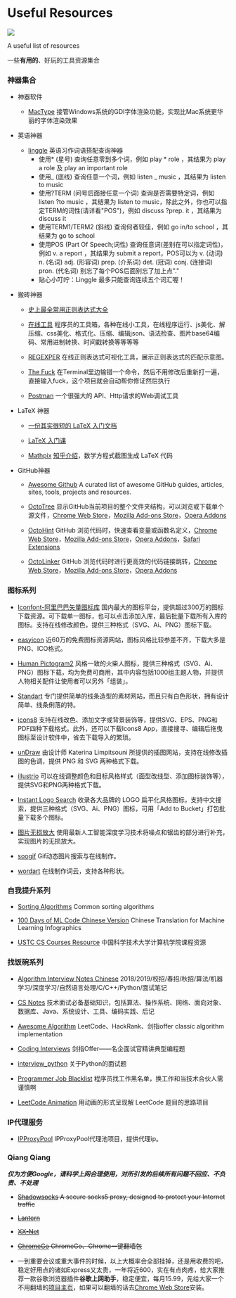 # Useful Resources
[![](https://img.shields.io/badge/update-anytime-success.svg)](https://github.com/jia-zh/NLP-Resources)
  
A useful list of resources
  
一些**有用的**、好玩的工具资源集合

  
### 神器集合

- 神器软件

  - [MacType](https://www.mactype.net/) 接管Windows系统的GDI字体渲染功能，实现比Mac系统更华丽的字体渲染效果

- 英语神器

  - [linggle](https://linggle.com/) 英语习作词语搭配查询神器
      - 使用* (星号) 查询任意零到多个词，例如 play * role ，其结果为 play a role 及 play an important role
      - 使用_ (底线) 查询任意一个词，例如 listen _ music ，其结果为 listen to music
      - 使用?TERM (问号后面接任意一个词) 查询是否需要特定词，例如 listen ?to music ，其结果为 listen to music，除此之外，你也可以指定TERM的词性(请详看"POS")，例如 discuss ?prep. it ，其结果为 discuss it
      - 使用TERM1/TERM2 (斜线) 查询何者较佳，例如 go in/to school ，其结果为 go to school
      - 使用POS (Part Of Speech;词性) 查询任意词(差别在可以指定词性)，例如 v. a report ，其结果为 submit a report，POS可以为 v. (动词) n. (名词) adj. (形容词) prep. (介系词) det. (冠词) conj. (连接词) pron. (代名词) 
别忘了每个POS后面别忘了加上点"."
      - 贴心小叮咛：Linggle 最多只能查询连续五个词汇喔！

- 搬砖神器
  
  - [史上最全常用正则表达式大全](https://www.cnblogs.com/fozero/p/7868687.html)

  - [在线工具](https://tool.lu/) 程序员的工具箱，各种在线小工具，在线程序运行、js美化、解压缩、css美化、格式化、压缩、编辑json、语法检查、图片base64编码、常用进制转换、时间戳转换等等等等

  - [REGEXPER](https://regexper.com/#%5Ba-z%5D*%28%5Cd%7B4%7D%28%5CD%2B%29%29) 在线正则表达式可视化工具，展示正则表达式的匹配示意图。
  
  - [The Fuck](https://github.com/nvbn/thefuck) 在Terminal里边输错一个命令，然后不用修改后重新打一遍，直接输入fuck，这个项目就会自动帮你修证然后执行

  - [Postman](https://www.getpostman.com/) 一个很强大的 API、Http请求的Web调试工具
      
- LaTeX 神器
  
  - [一份其实很短的 LaTeX 入门文档](https://liam.page/2014/09/08/latex-introduction/)
  
  - [LaTeX 入门课](https://zhuanlan.zhihu.com/jeldor-latex)
  
  - [Mathpix](https://mathpix.com/) [知乎介绍](https://zhuanlan.zhihu.com/p/48077774)，数学方程式截图生成 LaTeX 代码

- GitHub神器

  - [Awesome Github](https://github.com/AntBranch/awesome-github) A curated list of awesome GitHub guides, articles, sites, tools, projects and resources.
  
  - [OctoTree](https://github.com/ovity/octotree) 显示GitHub当前项目的整个文件夹结构，可以浏览或下载单个源文件，[Chrome Web Store](https://chrome.google.com/webstore/detail/octotree/bkhaagjahfmjljalopjnoealnfndnagc)，[Mozilla Add-ons Store](https://addons.mozilla.org/en-US/firefox/addon/octotree/)，[Opera Addons](https://addons.opera.com/en/extensions/details/octotree/)
   
  - [OctoHint](https://github.com/pd4d10/octohint) GitHub 浏览代码时，快速查看变量或函数名定义，[Chrome Web Store](https://chrome.google.com/webstore/detail/octohint/hbkpjkfdheainjkkebeoofkpgddnnbpk)，[Mozilla Add-ons Store](https://github.com/pd4d10/octohint/issues/24#issuecomment-450467200)，[Opera Addons](https://addons.opera.com/en/extensions/details/install-chrome-extensions/)，[Safari Extensions](https://safari-extensions.apple.com/details/?id=com.pd4d10.octohint-2FFP8Y4P2A)

  - [OctoLinker](https://github.com/OctoLinker/OctoLinker) GitHub 浏览代码时进行更高效的代码链接跳转，[Chrome Web Store](https://chrome.google.com/webstore/detail/octolinker/jlmafbaeoofdegohdhinkhilhclaklkp)，[Mozilla Add-ons Store](https://addons.mozilla.org/en-US/firefox/addon/octolinker/)，[Opera Addons](https://addons.opera.com/en/extensions/details/octolinker/)
  

### 图标系列

- [Iconfont-阿里巴巴矢量图标库](https://www.iconfont.cn/) 国内最大的图标平台，提供超过300万的图标下载资源。可下载单一图标，也可以点击添加入库，最后批量下载所有入库的图标。支持在线修改颜色，提供三种格式（SVG、Ai、PNG）图标下载。

- [easyicon](https://www.easyicon.net/) 近60万的免费图标资源网站，图标风格比较参差不齐，下载大多是PNG、ICO格式。

- [Human Pictogram2](http://pictogram2.com/) 风格一致的火柴人图标，提供三种格式（SVG、Ai、PNG）图标下载，均为免费可商用，其中内容包括1000组主题人物，并提供人物相关配件让使用者可以另外「组装」。

- [Standart](https://standart.io/) 专门提供简单的线条造型的素材网站，而且只有白色形状，拥有设计简单、线条俐落的特。

- [icons8](http://pictogram2.com/) 支持在线改色、添加文字或背景装饰等，提供SVG、EPS、PNG和PDF四种下载格式。此外，还可以下载Icons8 App，直接搜寻、编辑后拖曳图标至设计软件中，省去下载导入的繁琐。

- [unDraw](https://undraw.co/illustrations) 由设计师 Katerina Limpitsouni 所提供的插图网站，支持在线修改插图的色调，提供 PNG 和 SVG 两种格式下载。

- [illustrio](https://illustrio.com/) 可以在线调整颜色和目标风格样式（面型改线型、添加图标装饰等），提供SVG和PNG两种格式下载。

- [Instant Logo Search](http://instantlogosearch.com/) 收录各大品牌的 LOGO 扁平化风格图标，支持中文搜索，提供三种格式（SVG、Ai、PNG）图标，可用「Add to Bucket」打包批量下载多个图标。

- [图片无损放大](http://bigjpg.com/) 使用最新人工智能深度学习技术将噪点和锯齿的部分进行补充，实现图片的无损放大。

- [soogif](https://www.soogif.com/) Gif动态图片搜索与在线制作。

- [wordart](https://wordart.com/) 在线制作词云，支持各种形状。

  
### 自我提升系列

- [Sorting Algorithms](https://github.com/jia-zh/Sorting-Algorithms) Common sorting algorithms

- [100 Days of ML Code Chinese Version](https://github.com/Avik-Jain/100-Days-of-ML-Code-Chinese-Version) Chinese Translation for Machine Learning Infographics

- [USTC CS Courses Resource](https://github.com/mbinary/USTC-CS-Courses-Resource) 中国科学技术大学计算机学院课程资源
  
### 找饭碗系列
  
- [Algorithm Interview Notes Chinese](https://github.com/imhuay/Algorithm_Interview_Notes-Chinese) 2018/2019/校招/春招/秋招/算法/机器学习/深度学习/自然语言处理/C/C++/Python/面试笔记
  
- [CS Notes](https://github.com/CyC2018/CS-Notes) 技术面试必备基础知识，包括算法、操作系统、网络、面向对象、数据库、Java、系统设计、工具、编码实践、后记   
  
- [Awesome Algorithm](https://github.com/apachecn/awesome-algorithm) LeetCode、HackRank、剑指offer classic algorithm implementation
  
- [Coding Interviews](https://github.com/gatieme/CodingInterviews) 剑指Offer——名企面试官精讲典型编程题

- [interview_python](https://github.com/taizilongxu/interview_python) 关于Python的面试题

- [Programmer Job Blacklist](https://github.com/shengxinjing/programmer-job-blacklist) 程序员找工作黑名单，换工作和当技术合伙人需谨慎啊

- [LeetCode Animation](https://github.com/MisterBooo/LeetCodeAnimation) 用动画的形式呈现解 LeetCode 题目的思路项目
  
### IP代理服务
- [IPProxyPool](https://github.com/qiyeboy/IPProxyPool) IPProxyPool代理池项目，提供代理ip。

### Qiang Qiang	
***仅为方便Google，请科学上网合理使用，对所引发的后续所有问题不回应、不负责、不处理***	

 - ~~[Shadowsocks](https://github.com/shadowsocks) A secure socks5 proxy, designed to protect your Internet traffic~~	

 - ~~[Lantern](https://github.com/getlantern)~~

 - ~~[XX-Net](https://github.com/XX-net)~~	

 - ~~[ChromeGo](https://github.com/bannedbook/fanqiang/wiki/Chrome%E4%B8%80%E9%94%AE%E7%BF%BB%E5%A2%99%E5%8C%85) ChromeGo、Chrome一键翻墙包~~	
 - 一到重要会议或重大事件的时候，以上大概率会全部挂掉，还是用收费的吧，稳定好用点的诸如Express又太贵，一年将近600，实在有点肉疼，给大家推荐一款谷歌浏览器插件**谷歌上网助手**，稳定便宜，每月15.99，先给大家一个不用翻墙的[项目主页](http://googlehelper.net)，如果可以翻墙的话去[Chrome Web Store](https://chrome.google.com/webstore/detail/%E8%B0%B7%E6%AD%8C%E4%B8%8A%E7%BD%91%E5%8A%A9%E6%89%8B/nonmafimegllfoonjgplbabhmgfanaka)安装。


